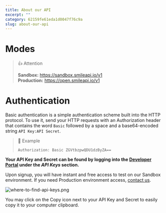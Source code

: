 ```yaml
---
title: About our API
excerpt: ""  
category: 62159fe61eda1d0047f76c9a
slug: about-our-api
---
```





# Modes

> 👍 Attention
>
> **Sandbox:** <https://sandbox.smileapi.io/v1>  
> **Production:** <https://open.smileapi.io/v1>

# Authentication

Basic authentication is a simple authentication scheme built into the HTTP protocol. To use it, send your HTTP requests with an Authorization header that contains the word `Basic` followed by a space and a base64-encoded string `API Key:API Secret`.

> 📘 Example
>
> `Authorization: Basic ZGVtbzpwQDU1dzByZA==`

**Your API Key and Secret can be found by logging into the [Developer Portal](https://portal.getsmileapi.com?utm_source=docs&utm_medium=internal_link) under the *API Keys* section.**

Upon signup, you will have instant and free access to test on our Sandbox environment. If you need Production environment access, [contact us](https://www.getsmileapi.com/contact-us).

![where-to-find-api-keys.png](https://files.readme.io/834b7582dbcdf49bf523958d5a7b33793990041654508b6af5fe6e29e24cfc10-where-to-find-api-keys.png)

You may click on the Copy icon next to your API Key and Secret to easily copy it to your computer clipboard.
